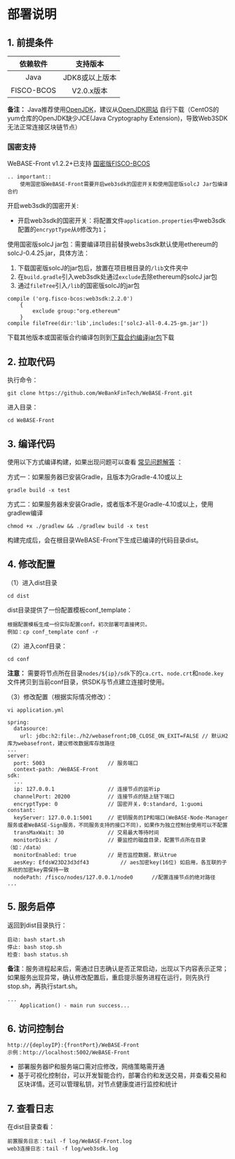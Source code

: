 # 部署说明

## 1. 前提条件

| 依赖软件 | 支持版本 |
| :-: | :-: |
| Java | JDK8或以上版本 |
| FISCO-BCOS | V2.0.x版本 |

**备注：** Java推荐使用[OpenJDK](./appendix.html#java )，建议从[OpenJDK网站](https://jdk.java.net/java-se-ri/11) 自行下载（CentOS的yum仓库的OpenJDK缺少JCE(Java Cryptography Extension)，导致Web3SDK无法正常连接区块链节点）

### 国密支持

WeBASE-Front v1.2.2+已支持 [国密版FISCO-BCOS](https://fisco-bcos-documentation.readthedocs.io/zh_CN/latest/docs/manual/guomi_crypto.html)

```eval_rst
.. important::
    使用国密版WeBASE-Front需要开启web3sdk的国密开关和使用国密版solcJ Jar包编译合约
```

开启web3sdk的国密开关:
- 开启web3sdk的国密开关：将配置文件`application.properties`中web3sdk配置的`encryptType`从`0`修改为`1`；

使用国密版solcJ jar包：需要编译项目前替换webs3sdk默认使用ethereum的solcJ-0.4.25.jar，具体方法：
1. 下载国密版solcJ的jar包后，放置在项目根目录的`/lib`文件夹中
2. 在`build.gradle`引入web3sdk处通过`exclude`去除ethereum的solcJ jar包
3. 通过`fileTree`引入`/lib`的国密版solcJ的jar包

```
compile ('org.fisco-bcos:web3sdk:2.2.0')
    {
        exclude group:"org.ethereum"
    }
compile fileTree(dir:'lib',includes:['solcJ-all-0.4.25-gm.jar'])
```

下载其他版本或国密版合约编译包则到[下载合约编译jar包](https://fisco-bcos-documentation.readthedocs.io/zh_CN/latest/docs/manual/console.html#jar)下载


## 2. 拉取代码
执行命令：
```
git clone https://github.com/WeBankFinTech/WeBASE-Front.git
```

进入目录：

```
cd WeBASE-Front
```

## 3. 编译代码

使用以下方式编译构建，如果出现问题可以查看 [常见问题解答](./appendix.html#id6) ：

方式一：如果服务器已安装Gradle，且版本为Gradle-4.10或以上

```shell
gradle build -x test
```

方式二：如果服务器未安装Gradle，或者版本不是Gradle-4.10或以上，使用gradlew编译

```shell
chmod +x ./gradlew && ./gradlew build -x test
```

构建完成后，会在根目录WeBASE-Front下生成已编译的代码目录dist。

## 4. 修改配置

（1）进入dist目录

```
cd dist
```

dist目录提供了一份配置模板conf_template：

```
根据配置模板生成一份实际配置conf。初次部署可直接拷贝。
例如：cp conf_template conf -r
```

（2）进入conf目录：

```shell
cd conf
```

**注意：** 需要将节点所在目录`nodes/${ip}/sdk`下的`ca.crt`、`node.crt`和`node.key`文件拷贝到当前conf目录，供SDK与节点建立连接时使用。

（3）修改配置（根据实际情况修改）：

```
vi application.yml
```

``` 
spring:
  datasource:
    url: jdbc:h2:file:./h2/webasefront;DB_CLOSE_ON_EXIT=FALSE // 默认H2库为webasefront，建议修改数据库存放路径
...
server: 
  port: 5003                    // 服务端口
  context-path: /WeBASE-Front
sdk: 
  ...
  ip: 127.0.0.1                 // 连接节点的监听ip
  channelPort: 20200            // 连接节点的链上链下端口
  encryptType: 0                // 国密开关，0:standard, 1:guomi
constant: 
  keyServer: 127.0.0.1:5001     // 密钥服务的IP和端口(WeBASE-Node-Manager服务或者WeBASE-Sign服务，不同服务支持的接口不同)，如果作为独立控制台使用可以不配置
  transMaxWait: 30              // 交易最大等待时间
  monitorDisk: /                // 要监控的磁盘目录，配置节点所在目录（如：/data）
  monitorEnabled: true          // 是否监控数据，默认true
  aesKey: EfdsW23D23d3df43          // aes加密key(16位) 如启用，各互联的子系统的加密key需保持一致
  nodePath: /fisco/nodes/127.0.0.1/node0      //配置连接节点的绝对路径
...
```

## 5. 服务启停

返回到dist目录执行：
```shell
启动: bash start.sh
停止: bash stop.sh
检查: bash status.sh
```
**备注**：服务进程起来后，需通过日志确认是否正常启动，出现以下内容表示正常；如果服务出现异常，确认修改配置后，重启提示服务进程在运行，则先执行stop.sh，再执行start.sh。

```
...
	Application() - main run success...
```

## 6. 访问控制台

```
http://{deployIP}:{frontPort}/WeBASE-Front
示例：http://localhost:5002/WeBASE-Front
```

- 部署服务器IP和服务端口需对应修改，网络策略需开通
- 基于可视化控制台，可以开发智能合约，部署合约和发送交易，并查看交易和区块详情。还可以管理私钥，对节点健康度进行监控和统计

## 7. 查看日志

在dist目录查看：

```
前置服务日志：tail -f log/WeBASE-Front.log
web3连接日志：tail -f log/web3sdk.log
```